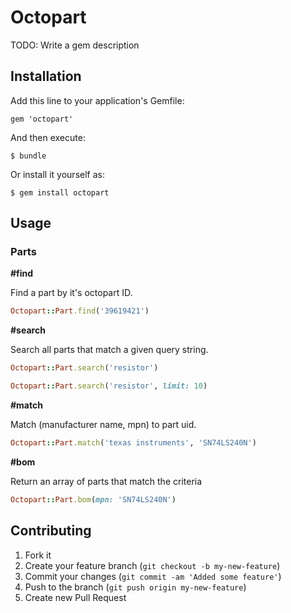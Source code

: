 # Octopart

TODO: Write a gem description

## Installation

Add this line to your application's Gemfile:

    gem 'octopart'

And then execute:

    $ bundle

Or install it yourself as:

    $ gem install octopart

## Usage

### Parts

**#find**

Find a part by it's octopart ID.

```ruby
Octopart::Part.find('39619421')
```

**#search**

Search all parts that match a given query string.

```ruby
Octopart::Part.search('resistor')

Octopart::Part.search('resistor', limit: 10)
```

**#match**

Match (manufacturer name, mpn) to part uid.

```ruby
Octopart::Part.match('texas instruments', 'SN74LS240N')
```

**#bom**

Return an array of parts that match the criteria

```ruby
Octopart::Part.bom(mpn: 'SN74LS240N')
```

## Contributing

1. Fork it
2. Create your feature branch (`git checkout -b my-new-feature`)
3. Commit your changes (`git commit -am 'Added some feature'`)
4. Push to the branch (`git push origin my-new-feature`)
5. Create new Pull Request
